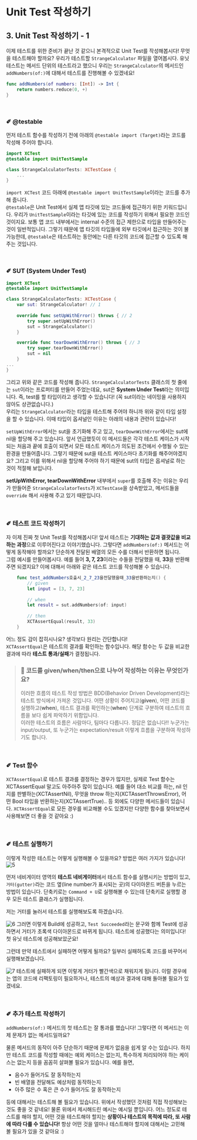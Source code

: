 # Unit Test 작성하기

## 3. Unit Test 작성하기 - 1
이제 테스트를 위한 준비가 끝난 것 같으니 본격적으로 Unit Test를 작성해봅시다! 무엇을 테스트해야 할까요? 우리가 테스트할 `StrangeCalculator` 파일을 열어봅시다. 유닛 테스트는 메서드 단위의 테스트라고 했으니 우리는 `StrangeCalculator`의 메서드인 `addNumbers(of:)`에 대해서 테스트를 진행해볼 수 있겠네요! 

```swift
func addNumbers(of numbers: [Int]) -> Int {
    return numbers.reduce(0, +)
}
```

<br>


### ✐ @testable
먼저 테스트 함수를 작성하기 전에 아래의 `@testable import (Target)`라는 코드를 작성해 주어야 합니다.

```swift
import XCTest
@testable import UnitTestSample

class StrangeCalculatorTests: XCTestCase {
    ...
}
```

`import XCTest` 코드 아래에 `@testable import UnitTestSample`이라는 코드를 추가해 줍니다.  
`@testable`은 Unit Test에서 실제 앱 타깃에 있는 코드들에 접근하기 위한 키워드입니다. 우리가 `UnitTestSample`이라는 타깃에 있는 코드를 작성하기 위해서 필요한 코드인 것이지요. 보통 앱 코드 내부에서는 internal 수준의 접근 제한으로 타입을 만들어주는 것이 일반적입니다. 그렇기 때문에 앱 타깃의 타입들에 외부 타깃에서 접근하는 것이 불가능한데, `@testable`은 테스트하는 동안에는 다른 타깃의 코드에 접근할 수 있도록 해주는 것입니다.

<br>

### ✐ SUT (System Under Test)
```swift
import XCTest
@testable import UnitTestSample

class StrangeCalculatorTests: XCTestCase {
    var sut: StrangeCalculator! // 1
    
    override func setUpWithError() throws { // 2
        try super.setUpWithError()
        sut = StrangeCalculator()
    }

    override func tearDownWithError() throws { // 3
        try super.tearDownWithError()
        sut = nil
    }
...
}
```

그리고 위와 같은 코드를 작성해 줍니다. `StrangeCalculatorTests` 클래스의 첫 줄에는 `sut`이라는 프로퍼티를 만들어 주었는데요, sut은 **System Under Test**라는 의미입니다. 즉, test를 할 타입이라고 생각할 수 있습니다! (꼭 sut이라는 네이밍을 사용하지 않아도 상관없습니다.)    
우리는 `StrangeCalculator`라는 타입을 테스트해 주어야 하니까 위와 같이 타입 설정을 할 수 있습니다. 이때 타입이 옵셔널인 이유는 아래의 내용과 관련이 있습니다! <br>

`setUpWithError`에서는 sut을 초기화해 주고 있고, `tearDownWithError`에서는 sut에 nil을 할당해 주고 있습니다. 앞서 언급했듯이 이 메서드들은 각각 테스트 케이스가 시작되는 처음과 끝에 호출이 되면서 모든 테스트 케이스가 의도된 조건에서 수행될 수 있는 환경을 만들어줍니다. 그렇기 때문에 sut을 테스트 케이스마다 초기화를 해주어야겠지요? 그리고 이를 위해서 nil을 할당해 주어야 하기 때문에 sut의 타입은 옵셔널로 하는 것이 적절해 보입니다. <br>

**setUpWithError, tearDownWithError** 내부에서 `super`를 호출해 주는 이유는 우리가 만들어준 `StrangeCalculatorTests`가 `XCTestCase`을 상속받았고, 메서드들을 `override` 해서 사용해 주고 있기 때문입니다. 

<br> 

### ✐ 테스트 코드 작성하기
자 이제 진짜 첫 Unit Test를 작성해봅시다! 앞서 테스트는 **기대하는 값과 결괏값을 비교하는 과정**으로 이루어진다고 이야기했습니다. 그렇다면 `addNumbers(of:)` 메서드는 어떻게 동작해야 할까요? 단순하게 전달된 배열의 모든 수를 더해서 반환하면 됩니다.     
그럼 예시를 만들어봅시다. 예를 들어 **3, 7, 23**이라는 수들을 전달했을 때, **33**을 반환해 주면 되겠지요? 이에 대해서 아래와 같은 테스트 코드를 작성해볼 수 있습니다.

```swift
    func test_addNumbers호출시_2_7_23을전달했을때_33을반환하는지() {
        // given
        let input = [3, 7, 23]
        
        // when
        let result = sut.addNumbers(of: input)
        
        // then
        XCTAssertEqual(result, 33)
    }
```

어느 정도 감이 잡히시나요? 생각보다 원리는 간단합니다!     
`XCTAssertEqual`은 테스트의 결과를 확인하는 함수입니다. 해당 함수는 두 값을 비교한 결과에 따라 **테스트 통과/실패**가 결정됩니다. 

> ### 🤔 코드를 given/when/then으로 나누어 작성하는 이유는 무엇인가요?
> 이러한 흐름의 테스트 작성 방법은 BDD(Behavior Driven Development)라는 테스트 방식에서 가져온 것입니다. 어떤 상황이 주어지고(**given**), 어떤 코드를 실행하고(**when**), 테스트 결과를 확인하는(**when**) 단계로 구분하여 테스트의 흐름을 보다 쉽게 파악하기 위함입니다. <br>
> 이러한 테스트의 흐름은 사람마다, 팀마다 다릅니다. 정답은 없습니다!! 누군가는 input/output, 또 누군가는 expectation/result 이렇게 흐름을 구분하여 작성하기도 합니다. 


<br>

### ✐ Test 함수
`XCTAssertEqual`로 테스트 결과를 결정하는 경우가 많지만, 실제로 Test 함수는 XCTAssertEqual 말고도 아주아주 많이 있습니다. 예를 들어 대소 비교를 하는, nil 인지를 판별하는(XCTAssertNil), 무엇을 throw 하는지(XCTAssertThrowsError), 어떤 Bool 타입을 반환하는지(XCTAssertTrue).. 등 외에도 다양한 메서드들이 있습니다. `XCTAssertEqual`로 모든 경우를 비교해볼 수도 있겠지만 다양한 함수를 찾아보면서 사용해보면 더 좋을 것 같아요 :)



<br>

### ✐ 테스트 실행하기
이렇게 작성한 테스트는 어떻게 실행해볼 수 있을까요? 방법은 여러 가지가 있습니다!
![5](https://user-images.githubusercontent.com/73867548/131240317-665a0440-a553-4b10-8182-ba96e0872868.jpg)

먼저 네비게이터 영역의 **테스트 네비게이터**에서 테스트 함수를 실행시키는 방법이 있고, `거터(gutter)`라는 코드 옆(line number가 표시되는 곳)의 다이아몬드 버튼을 누르는 방법이 있습니다. 단축키로는 `Command + U`로 실행해볼 수 있는데 단축키로 실행할 경우 모든 테스트 클래스가 실행됩니다. <br>

저는 거터를 눌러서 테스트를 실행해보도록 하겠습니다.

![6](https://user-images.githubusercontent.com/73867548/131240401-a32d0bdd-7fba-4b96-8d8d-15b130b6f515.jpg)
그러면 이렇게 Build에 성공하고, `Test Succeeded`라는 문구와 함께 Test에 성공하면서 거터가 초록색 다이아몬드로 바뀌게 됩니다. 테스트에 성공했다는 의미입니다! 첫 유닛 테스트에 성공해보았군요!  <br>

그런데 만약 테스트에서 실패하면 어떻게 될까요? 일부러 실패하도록 코드를 바꾸어서 실행해보겠습니다.

![7](https://user-images.githubusercontent.com/73867548/131240435-eba6d261-c41c-443d-b4ce-3a38007eee3a.jpg)
테스트에 실패하게 되면 이렇게 거터가 빨간색으로 채워지게 됩니다. 이럴 경우에는 앱의 코드에 리팩토링이 필요하거나, 테스트의 예상과 결과에 대해 돌아볼 필요가 있겠네요.

<br>

### ✐ 추가 테스트 작성하기
`addNumbers(of:)` 메서드의 첫 테스트는 잘 통과를 했습니다! 그렇다면 이 메서드는 이제 문제가 없는 메서드일까요? <br>

물론 메서드의 동작이 아주 단순하기 때문에 문제가 없음을 쉽게 알 수는 있습니다. 하지만 테스트 코드를 작성할 때에는 예외 케이스는 없는지, 특수하게 처리되어야 하는 케이스는 없는지 등을 꼼꼼히 살펴볼 필요가 있습니다. 예를 들면,

- 음수가 들어가도 잘 동작하는지
- 빈 배열을 전달해도 예상처럼 동작하는지
- 아주 많은 수 혹은 큰 수가 들어가도 잘 동작하는지   

등에 대해서는 테스트해 볼 필요가 있습니다. 위에서 작성했던 것처럼 직접 작성해보는 것도 좋을 것 같네요! 물론 위에서 제시해드린 예시는 예시일 뿐입니다. 어느 정도로 테스트를 해야 할지, 어떤 것을 테스트해야 할지는 **상황이나 테스트의 목적에 따라, 또 사람에 따라 다를 수 있습니다!** 항상 어떤 것을 얼마나 테스트해야 할지에 대해서는 고민해 볼 필요가 있을 것 같아요 :)
